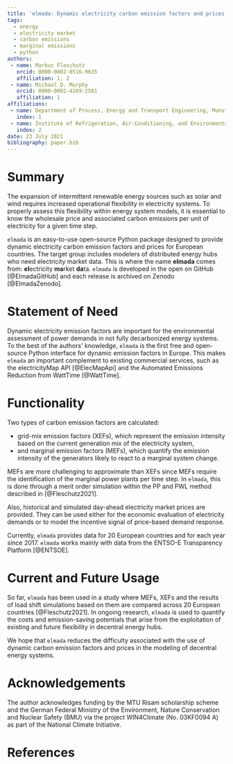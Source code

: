 ```yaml
---
title: 'elmada: Dynamic electricity carbon emission factors and prices for Europe'
tags:
  - energy
  - electricity market
  - carbon emissions
  - marginal emissions
  - python
authors:
 - name: Markus Fleschutz
   orcid: 0000-0002-8516-9635
   affiliation: 1, 2
 - name: Michael D. Murphy
   orcid: 0000-0002-4269-2581
   affiliation: 1
affiliations:
 - name: Department of Process, Energy and Transport Engineering, Munster Technological University
   index: 1
 - name: Institute of Refrigeration, Air-Conditioning, and Environmental Engineering, Karlsruhe University of Applied Sciences
   index: 2
date: 23 July 2021
bibliography: paper.bib
---
```


# Summary

The expansion of intermittent renewable energy sources such as solar and wind requires increased operational flexibility in electricity systems.
To properly assess this flexibility within energy system models, it is essential to know the wholesale price and associated carbon emissions per unit of electricity for a given time step.

`elmada` is an easy-to-use open-source Python package designed to provide dynamic electricity carbon emission factors and prices for European countries.
The target group includes modelers of distributed energy hubs who need electricity market data.
This is where the name **elmada** comes from: **el**ectricity **ma**rket **da**ta.
`elmada` is developed in the open on GitHub [@ElmadaGitHub] and each release is archived on Zenodo [@ElmadaZenodo].

# Statement of Need

Dynamic electricity emission factors are important for the environmental assessment of power demands in not fully decarbonized energy systems.
To the best of the authors' knowledge, `elmada` is the first free and open-source Python interface for dynamic emission factors in Europe.
This makes `elmada` an important complement to existing commercial services, such as the electricityMap API [@ElecMapApi] and the Automated Emissions Reduction from WattTime [@WattTime].

# Functionality

Two types of carbon emission factors are calculated:

* grid-mix emission factors (XEFs), which represent the emission intensity based on the current generation mix of the electricity system,
* and marginal emission factors (MEFs), which quantify the emission intensity of the generators likely to react to a marginal system change.

MEFs are more challenging to approximate than XEFs since MEFs require the identification of the marginal power plants per time step.
In `elmada`, this is done through a merit order simulation within the PP and PWL method described in [@Fleschutz2021].

Also, historical and simulated day-ahead electricity market prices are provided.
They can be used either for the economic evaluation of electricity demands or to model the incentive signal of price-based demand response.

Currently, `elmada` provides data for 20 European countries and for each year since 2017.
`elmada` works mainly with data from the ENTSO-E Transparency Platform [@ENTSOE].

# Current and Future Usage

So far, `elmada` has been used in a study where MEFs, XEFs and the results of load shift simulations based on them are compared across 20 European countries [@Fleschutz2021].
In ongoing research, `elmada` is used to quantify the costs and emission-saving potentials that arise from the exploitation of existing and future flexibility in decentral energy hubs.

We hope that `elmada` reduces the difficulty associated with the use of dynamic carbon emission factors and prices in the modeling of decentral energy systems.

# Acknowledgements

The author acknowledges funding by the MTU Risam scholarship scheme and the German Federal Ministry of the Environment, Nature Conservation and Nuclear Safety (BMU) via the project WIN4Climate (No. 03KF0094 A) as part of the National Climate Initiative.

# References
